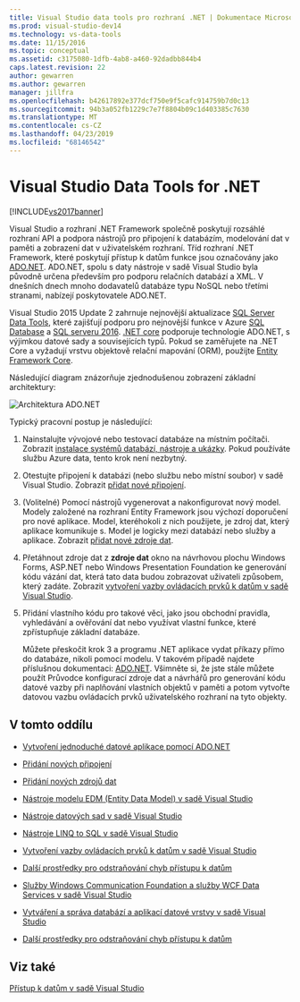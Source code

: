```yaml
---
title: Visual Studio data tools pro rozhraní .NET | Dokumentace Microsoftu
ms.prod: visual-studio-dev14
ms.technology: vs-data-tools
ms.date: 11/15/2016
ms.topic: conceptual
ms.assetid: c3175080-1dfb-4ab8-a460-92dadbb844b4
caps.latest.revision: 22
author: gewarren
ms.author: gewarren
manager: jillfra
ms.openlocfilehash: b42617892e377dcf750e9f5cafc914759b7d0c13
ms.sourcegitcommit: 94b3a052fb1229c7e7f8804b09c1d403385c7630
ms.translationtype: MT
ms.contentlocale: cs-CZ
ms.lasthandoff: 04/23/2019
ms.locfileid: "68146542"
---
```

# <a name="visual-studio-data-tools-for-net"></a>Visual Studio Data Tools for .NET
[!INCLUDE[vs2017banner](../includes/vs2017banner.md)]

Visual Studio a rozhraní .NET Framework společně poskytují rozsáhlé rozhraní API a podpora nástrojů pro připojení k databázím, modelování dat v paměti a zobrazení dat v uživatelském rozhraní.  Tříd rozhraní .NET Framework, které poskytují přístup k datům funkce jsou označovány jako [ADO.NET](https://msdn.microsoft.com/library/e80y5yhx\(v=vs.110\).aspx). ADO.NET, spolu s daty nástroje v sadě Visual Studio byla původně určena především pro podporu relačních databází a XML. V dnešních dnech mnoho dodavatelů databáze typu NoSQL nebo třetími stranami, nabízejí poskytovatele ADO.NET.  
  
 Visual Studio 2015 Update 2 zahrnuje nejnovější aktualizace [SQL Server Data Tools](https://msdn.microsoft.com/library/hh272686\(v=vs.103\).aspx), které zajišťují podporu pro nejnovější funkce v Azure [SQL Database](https://azure.microsoft.com/services/sql-database/) a [SQL serveru 2016](https://www.microsoft.com/sql-server/sql-server-2016). [.NET core](https://www.dotnetfoundation.org/projects?searchquery=dotnet+core&type=project) podporuje technologie ADO.NET, s výjimkou datové sady a souvisejících typů. Pokud se zaměřujete na .NET Core a vyžadují vrstvu objektově relační mapování (ORM), použijte [Entity Framework Core](https://msdn.microsoft.com/data/ef.aspx).  
  
 Následující diagram znázorňuje zjednodušenou zobrazení základní architektury:  
  
 ![Architektura ADO.NET](../data-tools/media/raddata-ado-net-architecture-diagram.png "raddata Diagram architektury ADO.NET")  
  
 Typický pracovní postup je následující:  
  
1. Nainstalujte vývojové nebo testovací databáze na místním počítači. Zobrazit [instalace systémů databází, nástroje a ukázky](../data-tools/installing-database-systems-tools-and-samples.md). Pokud používáte službu Azure data, tento krok není nezbytný.  
  
2. Otestujte připojení k databázi (nebo službu nebo místní soubor) v sadě Visual Studio. Zobrazit [přidat nové připojení](../data-tools/add-new-connections.md).  
  
3. (Volitelné) Pomocí nástrojů vygenerovat a nakonfigurovat nový model. Modely založené na rozhraní Entity Framework jsou výchozí doporučení pro nové aplikace. Model, kteréhokoli z nich použijete, je zdroj dat, který aplikace komunikuje s. Model je logicky mezi databází nebo služby a aplikace.  Zobrazit [přidat nové zdroje dat](../data-tools/add-new-data-sources.md).  
  
4. Přetáhnout zdroje dat z **zdroje dat** okno na návrhovou plochu Windows Forms, ASP.NET nebo Windows Presentation Foundation ke generování kódu vázání dat, která tato data budou zobrazovat uživateli způsobem, který zadáte. Zobrazit [vytvoření vazby ovládacích prvků k datům v sadě Visual Studio](../data-tools/bind-controls-to-data-in-visual-studio.md).  
  
5. Přidání vlastního kódu pro takové věci, jako jsou obchodní pravidla, vyhledávání a ověřování dat nebo využívat vlastní funkce, které zpřístupňuje základní databáze.  
  
   Můžete přeskočit krok 3 a programu .NET aplikace vydat příkazy přímo do databáze, nikoli pomocí modelu. V takovém případě najdete příslušnou dokumentaci: [ADO.NET](https://msdn.microsoft.com/library/e80y5yhx\(v=vs.110\).aspx). Všimněte si, že jste stále můžete použít Průvodce konfigurací zdroje dat a návrhářů pro generování kódu datové vazby při naplňování vlastních objektů v paměti a potom vytvořte datovou vazbu ovládacích prvků uživatelského rozhraní na tyto objekty.  
  
## <a name="in-this-section"></a>V tomto oddílu  
  
- [Vytvoření jednoduché datové aplikace pomocí ADO.NET](../data-tools/create-a-simple-data-application-by-using-adonet.md)  
  
- [Přidání nových připojení](../data-tools/add-new-connections.md)  
  
- [Přidání nových zdrojů dat](../data-tools/add-new-data-sources.md)  
  
- [Nástroje modelu EDM (Entity Data Model) v sadě Visual Studio](../data-tools/entity-data-model-tools-in-visual-studio.md)  
  
- [Nástroje datových sad v sadě Visual Studio](../data-tools/dataset-tools-in-visual-studio.md)  
  
- [Nástroje LINQ to SQL v sadě Visual Studio](../data-tools/linq-to-sql-tools-in-visual-studio2.md)  
  
- [Vytvoření vazby ovládacích prvků k datům v sadě Visual Studio](../data-tools/bind-controls-to-data-in-visual-studio.md)  
  
- [Další prostředky pro odstraňování chyb přístupu k datům](../data-tools/additional-resources-for-troubleshooting-data-access-errors.md)  
  
- [Služby Windows Communication Foundation a služby WCF Data Services v sadě Visual Studio](../data-tools/windows-communication-foundation-services-and-wcf-data-services-in-visual-studio.md)  
  
- [Vytváření a správa databází a aplikací datové vrstvy v sadě Visual Studio](../data-tools/creating-and-managing-databases-and-data-tier-applications-in-visual-studio.md)  
  
- [Další prostředky pro odstraňování chyb přístupu k datům](../data-tools/additional-resources-for-troubleshooting-data-access-errors.md)  
  
## <a name="see-also"></a>Viz také  
 [Přístup k datům v sadě Visual Studio](../data-tools/accessing-data-in-visual-studio.md)
